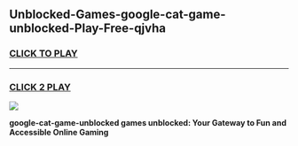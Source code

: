 
## Unblocked-Games-google-cat-game-unblocked-Play-Free-qjvha
<h3>
<a href="https://premium76.site?title=google-cat-game-unblocked&ref=23A">CLICK TO PLAY</a></h3>
<hr>

<h3>
<a href="https://premium76.site?title=google-cat-game-unblocked&ref=23A">CLICK 2 PLAY</a>
  
</h3>

<a href="https://premium76.site?title=google-cat-game-unblocked&ref=23A"><img src="https://clearcache.store/games.png"></a>


**google-cat-game-unblocked games unblocked: Your Gateway to Fun and Accessible Online Gaming**
